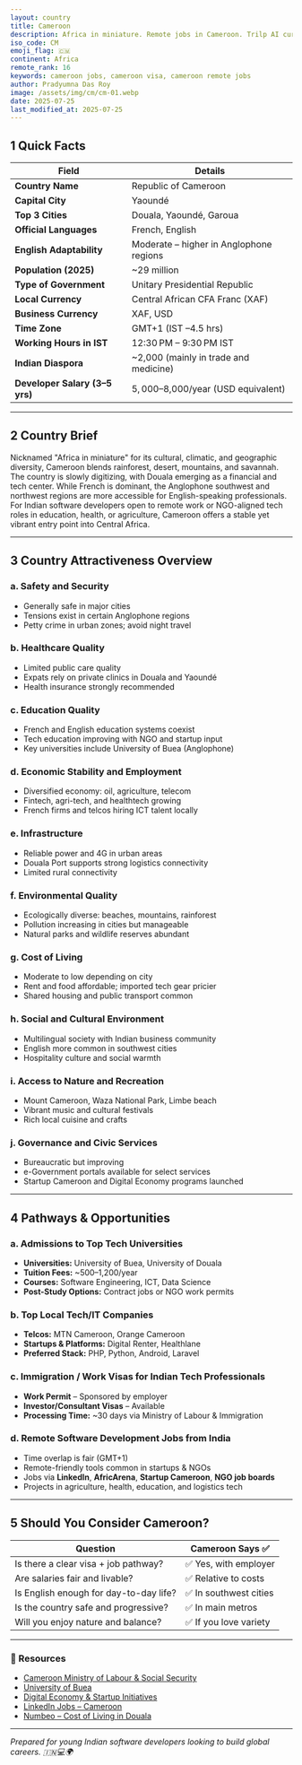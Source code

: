 ```yaml
---
layout: country
title: Cameroon
description: Africa in miniature. Remote jobs in Cameroon. Trilp AI curated info. Indians in Cameroon.
iso_code: CM
emoji_flag: 🇨🇲
continent: Africa
remote_rank: 16
keywords: cameroon jobs, cameroon visa, cameroon remote jobs
author: Pradyumna Das Roy
image: /assets/img/cm/cm-01.webp
date: 2025-07-25
last_modified_at: 2025-07-25
---
```


## 1 Quick Facts

| Field                          | Details                                 |
| ------------------------------ | --------------------------------------- |
| **Country Name**               | Republic of Cameroon                    |
| **Capital City**               | Yaoundé                                 |
| **Top 3 Cities**               | Douala, Yaoundé, Garoua                 |
| **Official Languages**         | French, English                         |
| **English Adaptability**       | Moderate – higher in Anglophone regions |
| **Population (2025)**          | ~29 million                             |
| **Type of Government**         | Unitary Presidential Republic           |
| **Local Currency**             | Central African CFA Franc (XAF)         |
| **Business Currency**          | XAF, USD                                |
| **Time Zone**                  | GMT+1 (IST –4.5 hrs)                    |
| **Working Hours in IST**       | 12:30 PM – 9:30 PM IST                  |
| **Indian Diaspora**            | ~2,000 (mainly in trade and medicine)   |
| **Developer Salary (3–5 yrs)** | $5,000–$8,000/year (USD equivalent)     |

---

## 2 Country Brief

Nicknamed "Africa in miniature" for its cultural, climatic, and geographic diversity, Cameroon blends rainforest, desert, mountains, and savannah. The country is slowly digitizing, with Douala emerging as a financial and tech center. While French is dominant, the Anglophone southwest and northwest regions are more accessible for English-speaking professionals. For Indian software developers open to remote work or NGO-aligned tech roles in education, health, or agriculture, Cameroon offers a stable yet vibrant entry point into Central Africa.

---

## 3 Country Attractiveness Overview

### a. Safety and Security

- Generally safe in major cities
- Tensions exist in certain Anglophone regions
- Petty crime in urban zones; avoid night travel

### b. Healthcare Quality

- Limited public care quality
- Expats rely on private clinics in Douala and Yaoundé
- Health insurance strongly recommended

### c. Education Quality

- French and English education systems coexist
- Tech education improving with NGO and startup input
- Key universities include University of Buea (Anglophone)

### d. Economic Stability and Employment

- Diversified economy: oil, agriculture, telecom
- Fintech, agri-tech, and healthtech growing
- French firms and telcos hiring ICT talent locally

### e. Infrastructure

- Reliable power and 4G in urban areas
- Douala Port supports strong logistics connectivity
- Limited rural connectivity

### f. Environmental Quality

- Ecologically diverse: beaches, mountains, rainforest
- Pollution increasing in cities but manageable
- Natural parks and wildlife reserves abundant

### g. Cost of Living

- Moderate to low depending on city
- Rent and food affordable; imported tech gear pricier
- Shared housing and public transport common

### h. Social and Cultural Environment

- Multilingual society with Indian business community
- English more common in southwest cities
- Hospitality culture and social warmth

### i. Access to Nature and Recreation

- Mount Cameroon, Waza National Park, Limbe beach
- Vibrant music and cultural festivals
- Rich local cuisine and crafts

### j. Governance and Civic Services

- Bureaucratic but improving
- e-Government portals available for select services
- Startup Cameroon and Digital Economy programs launched

---

## 4 Pathways & Opportunities

### a. Admissions to Top Tech Universities

- **Universities:** University of Buea, University of Douala
- **Tuition Fees:** ~$500–$1,200/year
- **Courses:** Software Engineering, ICT, Data Science
- **Post-Study Options:** Contract jobs or NGO work permits

### b. Top Local Tech/IT Companies

- **Telcos:** MTN Cameroon, Orange Cameroon
- **Startups & Platforms:** Digital Renter, Healthlane
- **Preferred Stack:** PHP, Python, Android, Laravel

### c. Immigration / Work Visas for Indian Tech Professionals

- **Work Permit** – Sponsored by employer
- **Investor/Consultant Visas** – Available
- **Processing Time:** ~30 days via Ministry of Labour & Immigration

### d. Remote Software Development Jobs from India

- Time overlap is fair (GMT+1)
- Remote-friendly tools common in startups & NGOs
- Jobs via **LinkedIn**, **AfricArena**, **Startup Cameroon**, **NGO job boards**
- Projects in agriculture, health, education, and logistics tech

---

## 5 Should You Consider Cameroon?

| Question                               | Cameroon Says ✅       |
| -------------------------------------- | ---------------------- |
| Is there a clear visa + job pathway?   | ✅ Yes, with employer  |
| Are salaries fair and livable?         | ✅ Relative to costs   |
| Is English enough for day-to-day life? | ✅ In southwest cities |
| Is the country safe and progressive?   | ✅ In main metros      |
| Will you enjoy nature and balance?     | ✅ If you love variety |

---

### 🔗 Resources

- [Cameroon Ministry of Labour & Social Security](https://mintravail.gov.cm/)
- [University of Buea](https://www.ubuea.cm/)
- [Digital Economy & Startup Initiatives](https://www.minpostel.gov.cm/)
- [LinkedIn Jobs – Cameroon](https://www.linkedin.com/jobs/search/?location=Cameroon)
- [Numbeo – Cost of Living in Douala](https://www.numbeo.com/cost-of-living/in/Douala)

---

_Prepared for young Indian software developers looking to build global careers. 🇮🇳💻🌍_
